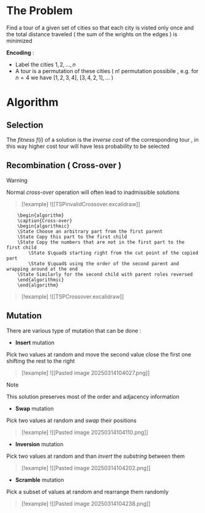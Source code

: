 # The Problem 

Find a tour of a given set of cities so that each city is visted only once and the total distance traveled ( the sum of the wrights on the edges ) is minimized

**Encoding** : 
+ Label the cities $1,2,\dots,n$
+ A tour is a permutation of these cities ( $n!$ permutation possibile , e.g. for $n=4$ we have $[1,2,3,4] ,\ [3,4,2,1], \dots$ )

# Algorithm

## Selection

The *fitness* $f(i)$ of a solution is the *inverse cost* of the corresponding tour , in this way higher cost tour will have less probability to be selected 

## Recombination ( Cross-over )

>[!warning] 
>Normal *cross-over* operation will often lead to inadmissible solutions
>>[!example] 
>>![[TSPinvalidCrossover.excalidraw]]

```pseudo
	\begin{algorithm}
	\caption{Cross-over}
	\begin{algorithmic}
	\State Choose an arbitrary part from the first parent
	\State Copy this part to the first child
	\State Copy the numbers that are not in the first part to the first child
		\State $\quad$ starting right from the cut point of the copied part 
		\State $\quad$ using the order of the second parent and wrapping around at the end
	\State Similarly for the second child with parent roles reversed
	\end{algorithmic}
	\end{algorithm}
```

>[!example] 
>![[TSPCrossover.excalidraw]]

## Mutation


There are various type of mutation that can be done :
+ **Insert** mutation

Pick two values at random and move the second value close the first one shifting the rest to the right 

>[!example] 
>![[Pasted image 20250314104027.png]]

>[!note] 
>This solution preserves most of the order and adjacency information

+ **Swap** mutation

Pick two values at random and *swap* their positions

>[!example] 
>![[Pasted image 20250314104110.png]]

+ **Inversion** mutation

Pick two values at random and than *invert* the *substring* between them

>[!example] 
>![[Pasted image 20250314104202.png]]

+ **Scramble** mutation

Pick a subset of values at random and rearrange them randomly 

>[!example] 
>![[Pasted image 20250314104238.png]]

